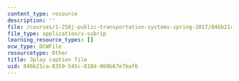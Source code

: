 ```yaml
---
content_type: resource
description: ''
file: /courses/1-258j-public-transportation-systems-spring-2017/846b21ca8359545c818d060b67e7baf6_K2g0trGAfgo.vtt
file_type: application/x-subrip
learning_resource_types: []
ocw_type: OCWFile
resourcetype: Other
title: 3play caption file
uid: 846b21ca-8359-545c-818d-060b67e7baf6
---
```

